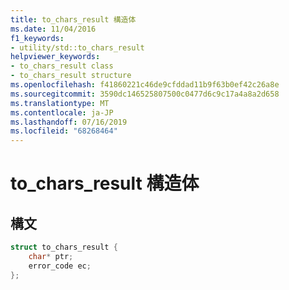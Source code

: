 ```yaml
---
title: to_chars_result 構造体
ms.date: 11/04/2016
f1_keywords:
- utility/std::to_chars_result
helpviewer_keywords:
- to_chars_result class
- to_chars_result structure
ms.openlocfilehash: f41860221c46de9cfddad11b9f63b0ef42c26a8e
ms.sourcegitcommit: 3590dc146525807500c0477d6c9c17a4a8a2d658
ms.translationtype: MT
ms.contentlocale: ja-JP
ms.lasthandoff: 07/16/2019
ms.locfileid: "68268464"
---
```

# <a name="tocharsresult-structure"></a>to_chars_result 構造体

## <a name="syntax"></a>構文

```cpp
struct to_chars_result {
    char* ptr;
    error_code ec;
};
```
